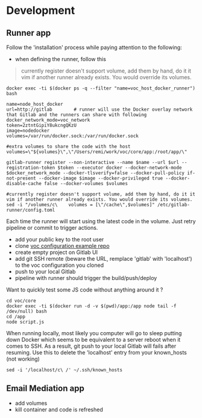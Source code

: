 # Development

## Runner app
Follow the 'installation' process while paying attention to the following:

* when defining the runner, follow this
> currently register doesn't support volume, add them by hand, do it it vim if another runner already exists. You would override its volumes.
````
docker exec -ti $(docker ps -q --filter "name=voc_host_docker_runner") bash

name=node_host_docker
url=http://gitlab        # runner will use the Docker overlay network that Gitlab and the runners can share with following   
docker_network_mode=voc_network
token=2ztntGipiY8ukcngQKzU
image=nodedocker
volumes=/var/run/docker.sock:/var/run/docker.sock

#extra volumes to share the code with the host
volumes=\"${volumes}\",\"/Users/remi/work/voc/core/app:/root/app/\"

gitlab-runner register --non-interactive --name $name --url $url --registration-token $token --executor docker --docker-network-mode $docker_network_mode --docker-tlsverify=false --docker-pull-policy if-not-present --docker-image $image --docker-privileged true --docker-disable-cache false --docker-volumes $volumes

#currently register doesn't support volume, add them by hand, do it it vim if another runner already exists. You would override its volumes.
sed -i "/volumes/c\    volumes = [\"/cache\",$volumes]" /etc/gitlab-runner/config.toml
````

Each time the runner will start using the latest code in the volume. Just retry pipeline or commit to trigger actions.

* add your public key to the root user
* clone [voc configuration example repo](https://github.com/remipichon/voc-configuration)
* create empty project on Gitlab UI
* add git SSH remote (beware the URL, remplace 'gitlab' with 'localhost') to the voc configuration you cloned
* push to your local Gitlab 
* pipeline with runner should trigger the build/push/deploy


Want to quickly test some JS code without anything around it ? 
````
cd voc/core
docker exec -ti $(docker run -d -v $(pwd)/app:/app node tail -f /dev/null) bash
cd /app
node script.js
````

When running locally, most likely you computer will go to sleep putting down Docker which seems to be equivalent to
a server reboot when it comes to SSH. As a result, git push to your local Gitlab will fails after resuming. Use this to 
delete the 'localhost' entry from your known_hosts (not working)
````
sed -i '/localhost/c\ /' ~/.ssh/known_hosts
````



## Email Mediation app
* add volumes
* kill container and code is refreshed